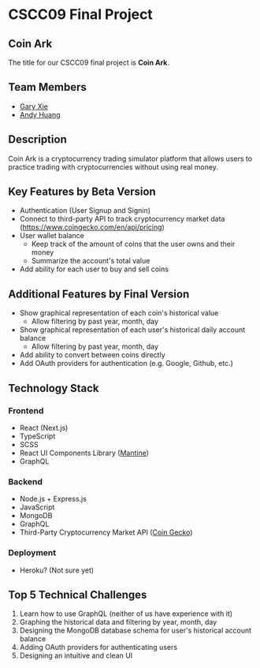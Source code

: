 # CSCC09 Final Project
## Coin Ark

The title for our CSCC09 final project is <b>Coin Ark</b>.

## Team Members

- [Gary Xie](https://github.com/GaryJX)
- [Andy Huang](https://github.com/ele7087)

## Description

Coin Ark is a cryptocurrency trading simulator platform that allows users to practice trading with cryptocurrencies without using real money.
## Key Features by Beta Version

- Authentication (User Signup and Signin)
- Connect to third-party API to track cryptocurrency market data (https://www.coingecko.com/en/api/pricing)
- User wallet balance
  - Keep track of the amount of coins that the user owns and their money
  - Summarize the account's total value
- Add ability for each user to buy and sell coins

## Additional Features by Final Version

- Show graphical representation of each coin's historical value
  - Allow filtering by past year, month, day
- Show graphical representation of each user's historical daily account balance
  - Allow filtering by past year, month, day
- Add ability to convert between coins directly
- Add OAuth providers for authentication (e.g. Google, Github, etc.)

## Technology Stack

### Frontend

- React (Next.js)
- TypeScript
- SCSS
- React UI Components Library ([Mantine](https://mantine.dev/))
- GraphQL

### Backend

- Node.js + Express.js
- JavaScript
- MongoDB
- GraphQL
- Third-Party Cryptocurrency Market API ([Coin Gecko](https://www.coingecko.com/en/api/pricing))

### Deployment

- Heroku? (Not sure yet)

## Top 5 Technical Challenges

1. Learn how to use GraphQL (neither of us have experience with it)
2. Graphing the historical data and filtering by year, month, day 
3. Designing the MongoDB database schema for user's historical account balance
4. Adding OAuth providers for authenticating users
5. Designing an intuitive and clean UI
